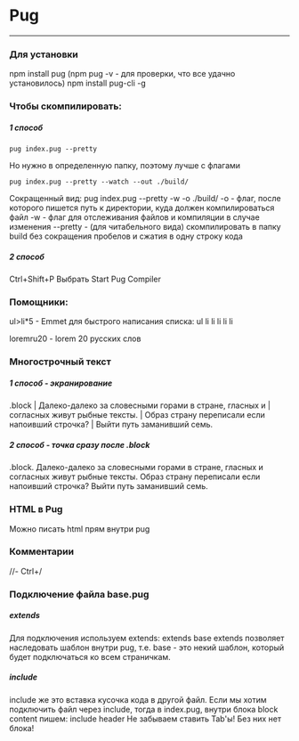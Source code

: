 # Pug
***
### Для установки
npm install pug
(npm pug -v - для проверки, что все удачно установилось)
npm install pug-cli -g
<!-- npm install pug --save-dev (из директории проекта) -->

### Чтобы скомпилировать:
##### 1 способ
```
pug index.pug --pretty
```
Но нужно в определенную папку, поэтому лучше с флагами
```
pug index.pug --pretty --watch --out ./build/
```
Сокращенный вид:
pug index.pug --pretty -w -o ./build/
-o - флаг, после которого пишется путь к директории, куда должен компилироваться файл
-w - флаг для отслеживания файлов и компиляции в случае изменения
--pretty - (для читабельного вида) cкомпилировать в папку build без сокращения пробелов и сжатия в одну строку кода 

##### 2 способ
Ctrl+Shift+P
Выбрать Start Pug Compiler

### Помощники:
ul>li*5 - Emmet для быстрого написания списка:
ul
  li 
  li 
  li 
  li 
  li 

loremru20 - lorem 20 русских слов


### Многострочный текст

##### 1 способ - экранирование
  .block 
  | Далеко-далеко за словесными горами в стране, гласных и 
  | согласных живут рыбные тексты. 
  | Образ страну переписали если напоивший строчка? 
  | Выйти путь заманивший семь.

##### 2 способ - точка сразу после .block
  .block. 
    Далеко-далеко за словесными горами в стране, гласных и 
    согласных живут рыбные тексты. 
    Образ страну переписали если напоивший строчка? 
    Выйти путь заманивший семь.

### HTML в Pug
Можно писать html прям внутри pug

### Комментарии
//-
Ctrl+/


### Подключение файла base.pug

##### extends
Для подключения используем extends:
extends base
extends  позволяет наследовать шаблон внутри pug, т.е. base - это некий шаблон, который будет подключаться ко всем страничкам.

##### include
include же это вставка кусочка кода в другой файл. 
Если мы хотим подключить файл через include, тогда в index.pug, внутри блока block content пишем:
  include header
Не забываем ставить Tab'ы! Без них нет блока!

